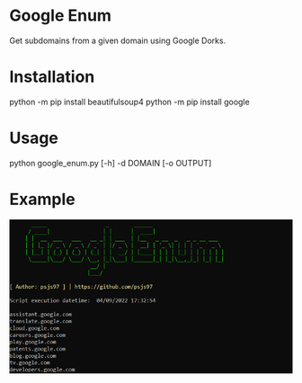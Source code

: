 # Google Enum
Get subdomains from a given domain using Google Dorks.

# Installation
python -m pip install beautifulsoup4
python -m pip install google

# Usage 
python google_enum.py [-h] -d DOMAIN [-o OUTPUT]

# Example
 ![](google_enum.png)